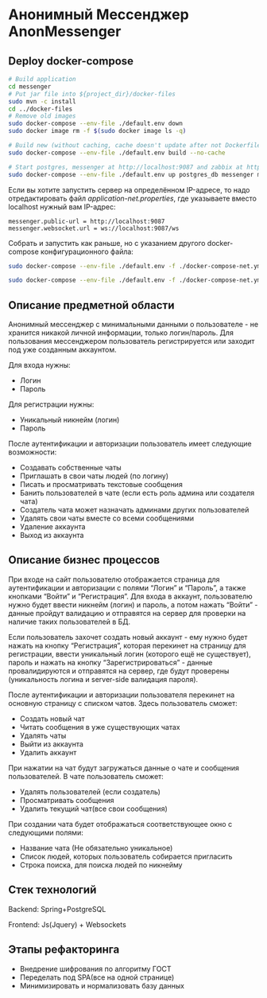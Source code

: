 # Анонимный Мессенджер AnonMessenger

## Deploy docker-compose

```bash
# Build application
cd messenger
# Put jar file into ${project_dir}/docker-files
sudo mvn -с install
cd ../docker-files
# Remove old images
sudo docker-compose --env-file ./default.env down
sudo docker image rm -f $(sudo docker image ls -q)

# Build new (without caching, cache doesn't update after not Dockerfile changes)
sudo docker-compose --env-file ./default.env build --no-cache

# Start postgres, messenger at http://localhost:9087 and zabbix at http://localhost:8080
sudo docker-compose --env-file ./default.env up postgres_db messenger monitoring_server -d 
```

Если вы хотите запустить сервер на определённом IP-адресе, то надо отредактировать файл *application-net.properties*, где указываете вместо localhost нужный вам IP-адрес:

```text
messenger.public-url = http://localhost:9087
messenger.websocket.url = ws://localhost:9087/ws
```

Собрать и запустить как раньше, но с указанием другого docker-compose конфигурационного файла:

```bash
sudo docker-compose --env-file ./default.env -f ./docker-compose-net.yml build --no-cache

sudo docker-compose --env-file ./default.env -f ./docker-compose-net.yml up postgres_db messenger monitoring_server -d 
```

## Описание предметной области

Анонимный мессенджер с минимальными данными о пользователе - не хранится никакой личной информации, только логин/пароль. Для пользования мессенджером пользователь регистрируется или заходит под уже созданным аккаунтом.

Для входа нужны:

* Логин
* Пароль

Для регистрации нужны:

* Уникальный никнейм (логин)
* Пароль

После аутентификации и авторизации пользователь имеет следующие возможности:

* Создавать собственные чаты
* Приглашать в свои чаты людей (по логину)
* Писать и просматривать текстовые сообщения
* Банить пользователей в чате (если есть роль админа или создателя чата)
* Создатель чата может назначать админами других пользователей
* Удалять свои чаты вместе со всеми сообщениями
* Удаление аккаунта
* Выход из аккаунта

## Описание бизнес процессов

При входе на сайт пользователю отображается страница для аутентификации и авторизации с полями “Логин” и “Пароль”, а также кнопками “Войти” и “Регистрация”.
Для входа в аккаунт, пользователю нужно будет ввести никнейм (логин) и пароль, а потом нажать “Войти” - данные пройдут валидацию и отправятся на сервер для проверки на наличие таких пользователей в БД.

Если пользователь захочет создать новый аккаунт - ему нужно будет нажать на кнопку “Регистрация”, которая перекинет на страницу для регистрации, ввести уникальный логин (которого ещё не существует), пароль и нажать на кнопку “Зарегистрироваться” - данные провалидируются и отправятся на сервер, где будут проверены (уникальность логина и server-side валидация пароля).

После аутентификации и авторизации пользователя перекинет на основную страницу с списком чатов. Здесь пользователь сможет:

* Создать новый чат
* Читать сообщения в уже существующих чатах
* Удалять чаты
* Выйти из аккаунта
* Удалить аккаунт

При нажатии на чат будут загружаться данные о чате и сообщения пользователей.
В чате пользователь сможет:

* Удалять пользователей (если создатель)
* Просматривать сообщения
* Удалить текущий чат(все свои сообщения)

При создании чата будет отображаться соответствующее окно с следующими полями:

* Название чата (Не обязательно уникальное)
* Список людей, которых пользователь собирается пригласить
* Строка поиска, для поиска людей по никнейму

## Стек технологий

Backend: Spring+PostgreSQL

Frontend: Js(Jquery) + Websockets

## Этапы рефакторинга

* Внедрение шифрования по алгоритму ГОСТ
* Переделать под SPA(все на одной странице)
* Минимизировать и нормализовать базу данных

